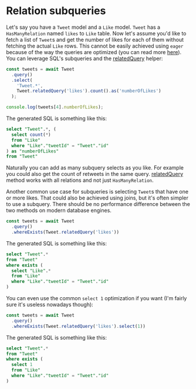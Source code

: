 # Relation subqueries

Let's say you have a `Tweet` model and a `Like` model. `Tweet` has a `HasManyRelation` named `likes` to `Like` table. Now let's assume you'd like to fetch a list of `Tweet`s and get the number of likes for each of them without fetching the actual `Like` rows. This cannot be easily achieved using `eager` because of the way the queries are optimized (you can read more [here](https://github.com/Vincit/objection.js/tree/v1/doc/api/query-builder/eager-methods.md#eager)). You can leverage SQL's subqueries and the [relatedQuery](https://github.com/Vincit/objection.js/tree/v1/doc/api/model/static-methods.md#static-relatedquery) helper:

```js
const tweets = await Tweet
  .query()
  .select(
    'Tweet.*',
    Tweet.relatedQuery('likes').count().as('numberOfLikes')
  );

console.log(tweets[4].numberOfLikes);
```

The generated SQL is something like this:

```sql
select "Tweet".*, (
  select count(*)
  from "Like"
  where "Like"."tweetId" = "Tweet"."id"
) as "numberOfLikes"
from "Tweet"
```

Naturally you can add as many subquery selects as you like. For example you could also get the count of retweets in the same query. [relatedQuery](https://github.com/Vincit/objection.js/tree/v1/doc/api/model/static-methods.md#relatedquery) method works with all relations and not just `HasManyRelation`.

Another common use case for subqueries is selecting `Tweet`s that have one or more likes. That could also be achieved using joins, but it's often simpler to use a subquery. There should be no performance difference between the two methods on modern database engines.

```js
const tweets = await Tweet
  .query()
  .whereExists(Tweet.relatedQuery('likes'))
```

The generated SQL is something like this:

```sql
select "Tweet".*
from "Tweet"
where exists (
  select "Like".*
  from "Like"
  where "Like"."tweetId" = "Tweet"."id"
)
```

You can even use the common `select 1` optimization if you want (I'm fairly sure it's useless nowadays though):

```js
const tweets = await Tweet
  .query()
  .whereExists(Tweet.relatedQuery('likes').select(1))
```

The generated SQL is something like this:

```sql
select "Tweet".*
from "Tweet"
where exists (
  select 1
  from "Like"
  where "Like"."tweetId" = "Tweet"."id"
)
```
